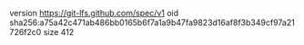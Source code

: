 version https://git-lfs.github.com/spec/v1
oid sha256:a75a42c471ab486bb0165b6f7a1a9b47fa9823d16af8f3b349cf97a21726f2c0
size 412
